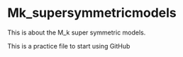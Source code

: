 Mk_supersymmetricmodels
=======================

This is about the M_k super symmetric models.

This is a practice file to start using GitHub
